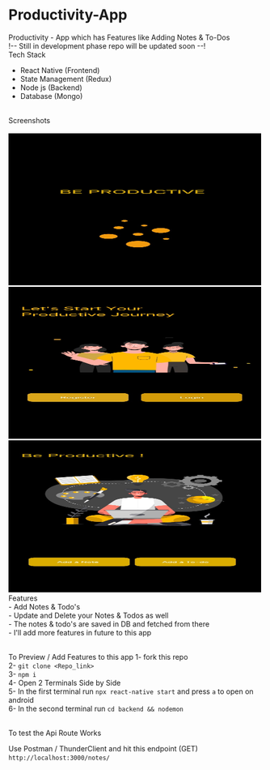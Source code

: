 # Productivity-App
Productivity  - App which has Features like Adding Notes &amp; To-Dos 
<br>
!-- Still in development phase repo will be updated soon --! 
<br>
Tech Stack <br>
  - React Native (Frontend)
  - State Management (Redux)
  - Node js (Backend)
  - Database (Mongo)
<br>
Screenshots <br>
<br>
<img src="./screenshots/Splash.jpg" width="500" height="300"/>
<img src="./screenshots/OnBoard.jpg" width="500" height="300"/>
<img src="./screenshots/Home.jpg" width="500" height="300"/>
Features <br>
 - Add Notes & Todo's <br>
 - Update and Delete your Notes & Todos as well <br> 
 - The notes & todo's are saved in DB and fetched from there <br>
 - I'll add more features in future to this app <br>
<br>

To Preview / Add Features to this app 
1- fork this repo <br>
2- `git clone <Repo_link>` <br>
3- `npm i`  <br>
4- Open 2 Terminals Side by Side <br>
5- In the first terminal run `npx react-native start` and press `a` to open on android <br>
6- In the second terminal run `cd backend && nodemon` <br>

<br>
To test the Api Route Works <br>

Use Postman / ThunderClient and hit this endpoint (GET) `http://localhost:3000/notes/`
